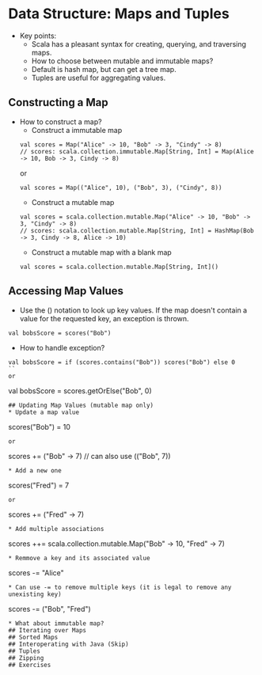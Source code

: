 # Data Structure: Maps and Tuples
* Key points:
  * Scala has a pleasant syntax for creating, querying, and traversing maps.
  * How to choose between mutable and immutable maps?
  * Default is hash map, but can get a tree map.
  * Tuples are useful for aggregating values.
## Constructing a Map
* How to construct a map?
  * Construct a immutable map
  ```
  val scores = Map("Alice" -> 10, "Bob" -> 3, "Cindy" -> 8)
  // scores: scala.collection.immutable.Map[String, Int] = Map(Alice -> 10, Bob -> 3, Cindy -> 8)
  ```
  or
  ```
  val scores = Map(("Alice", 10), ("Bob", 3), ("Cindy", 8))
  ```
  * Construct a mutable map
  ```
  val scores = scala.collection.mutable.Map("Alice" -> 10, "Bob" -> 3, "Cindy" -> 8)
  // scores: scala.collection.mutable.Map[String, Int] = HashMap(Bob -> 3, Cindy -> 8, Alice -> 10)
  ```
  * Construct a mutable map with a blank map
  ```
  val scores = scala.collection.mutable.Map[String, Int]()
  ```
## Accessing Map Values
* Use the () notation to look up key values. If the map doesn't contain a value for the requested key, an exception is thrown.
```
val bobsScore = scores("Bob")
```
* How to handle exception?
```
val bobsScore = if (scores.contains("Bob")) scores("Bob") else 0
``
or
```
val bobsScore = scores.getOrElse("Bob", 0)
```
## Updating Map Values (mutable map only)
* Update a map value
```
scores("Bob") = 10
```
or
```
scores += ("Bob" -> 7) // can also use (("Bob", 7))
```
* Add a new one
```
scores("Fred") = 7
```
or
```
scores += ("Fred" -> 7)
```
* Add multiple associations
```
scores ++= scala.collection.mutable.Map("Bob" -> 10, "Fred" -> 7)
```
* Remmove a key and its associated value
```
scores -= "Alice"
```
* Can use -= to remove multiple keys (it is legal to remove any unexisting key)
```
scores -= ("Bob", "Fred")
```
* What about immutable map?
## Iterating over Maps
## Sorted Maps
## Interoperating with Java (Skip)
## Tuples
## Zipping
## Exercises
